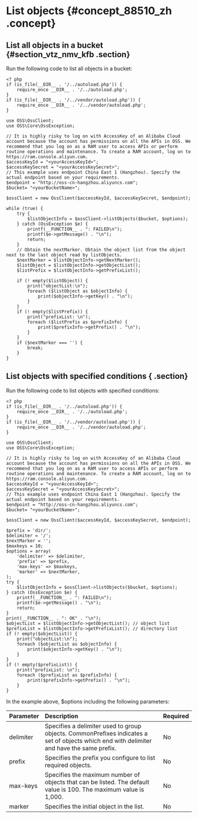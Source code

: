 # List objects {#concept_88510_zh .concept}

## List all objects in a bucket {#section_vtz_nmv_kfb .section}

Run the following code to list all objects in a bucket:

```language-php
<? php
if (is_file(__DIR__ . '/../autoload.php')) {
    require_once __DIR__ . '/../autoload.php';
}
if (is_file(__DIR__ . '/../vendor/autoload.php')) {
    require_once __DIR__ . '/../vendor/autoload.php';
}

use OSS\OssClient;
use OSS\Core\OssException;

// It is highly risky to log on with AccessKey of an Alibaba Cloud account because the account has permissions on all the APIs in OSS. We recommend that you log on as a RAM user to access APIs or perform routine operations and maintenance. To create a RAM account, log on to https://ram.console.aliyun.com.
$accessKeyId = "<yourAccessKeyId>";
$accessKeySecret = "<yourAccessKeySecret>";
// This example uses endpoint China East 1 (Hangzhou). Specify the actual endpoint based on your requirements.
$endpoint = "http://oss-cn-hangzhou.aliyuncs.com";
$bucket= "<yourBucketName>";

$ossClient = new OssClient($accessKeyId, $accessKeySecret, $endpoint);

while (true) {
    try {
        $listObjectInfo = $ossClient->listObjects($bucket, $options);
    } catch (OssException $e) {
        printf(__FUNCTION__ . ": FAILED\n");
        printf($e->getMessage() . "\n");
        return;
    }
    // Obtain the nextMarker. Obtain the object list from the object next to the last object read by listObjects.
    $nextMarker = $listObjectInfo->getNextMarker();
    $listObject = $listObjectInfo->getObjectList();
    $listPrefix = $listObjectInfo->getPrefixList();

    if (! empty($listObject)) {
        print("objectList:\n");
        foreach ($listObject as $objectInfo) {
            print($objectInfo->getKey() . "\n");
        }
    }
    if (! empty($listPrefix)) {
        print("prefixList: \n");
        foreach ($listPrefix as $prefixInfo) {
            print($prefixInfo->getPrefix() . "\n");
        }
    }
    if ($nextMarker === '') {
        break;
    }
}

```

## List objects with specified conditions { .section}

Run the following code to list objects with specified conditions:

```language-php
<? php
if (is_file(__DIR__ . '/../autoload.php')) {
    require_once __DIR__ . '/../autoload.php';
}
if (is_file(__DIR__ . '/../vendor/autoload.php')) {
    require_once __DIR__ . '/../vendor/autoload.php';
}

use OSS\OssClient;
use OSS\Core\OssException;

// It is highly risky to log on with AccessKey of an Alibaba Cloud account because the account has permissions on all the APIs in OSS. We recommend that you log on as a RAM user to access APIs or perform routine operations and maintenance. To create a RAM account, log on to https://ram.console.aliyun.com.
$accessKeyId = "<yourAccessKeyId>";
$accessKeySecret = "<yourAccessKeySecret>";
// This example uses endpoint China East 1 (Hangzhou). Specify the actual endpoint based on your requirements.
$endpoint = "http://oss-cn-hangzhou.aliyuncs.com";
$bucket= "<yourBucketName>";

$ossClient = new OssClient($accessKeyId, $accessKeySecret, $endpoint);

$prefix = 'dir/';
$delimiter = '/';
$nextMarker = '';
$maxkeys = 10;
$options = array(
    'delimiter' => $delimiter,
    'prefix' => $prefix,
    'max-keys' => $maxkeys,
    'marker' => $nextMarker,
);
try {
    $listObjectInfo = $ossClient->listObjects($bucket, $options);
} catch (OssException $e) {
    printf(__FUNCTION__ . ": FAILED\n");
    printf($e->getMessage() . "\n");
    return;
}
print(__FUNCTION__ . ": OK" . "\n");
$objectList = $listObjectInfo->getObjectList(); // object list
$prefixList = $listObjectInfo->getPrefixList(); // directory list
if (! empty($objectList)) {
    print("objectList:\n");
    foreach ($objectList as $objectInfo) {
        print($objectInfo->getKey() . "\n");
    }
}
if (! empty($prefixList)) {
    print("prefixList: \n");
    foreach ($prefixList as $prefixInfo) {
        print($prefixInfo->getPrefix() . "\n");
    }
}

```

In the example above, $options including the following parameters:

|Parameter|Description|Required|
|:--------|:----------|:-------|
|delimiter|Specifies a delimiter used to group objects. CommonPrefixes indicates a set of objects which end with delimiter and have the same prefix.|No|
|prefix|Specifies the prefix you configure to list required objects.|No|
|max-keys|Specifies the maximum number of objects that can be listed. The default value is 100. The maximum value is 1,000.|No|
|marker|Specifies the initial object in the list.|No|

